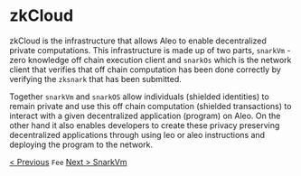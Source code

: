 # zkCloud
zkCloud is the infrastructure that allows Aleo to enable decentralized private computations. This infrastructure is made up of two parts, `snarkVm` - zero knowledge off chain execution client and `snarkOs` which is the network client that verifies that off chain computation has been done correctly by verifying the `zksnark` that has been submitted.

Together `snarkVm` and `snarkOS` allow individuals (shielded identities) to remain private and use this off chain computation (shielded transactions) to interact with a given decentralized application (program) on Aleo. On the other hand it also enables developers to create these privacy preserving decentralized applications through using leo or aleo instructions and deploying the program to the network.

[< Previous](#link-to-previous-page) `Fee` [Next > SnarkVm](#link-to-next-page)
